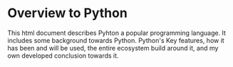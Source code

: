 # Overview to Python

This html document describes Pyhton a popular programming language.
It includes some background towards Python.
Python's Key features, how it has been and will be used, the entire ecosystem build around it, and my own developed conclusion towards it.
